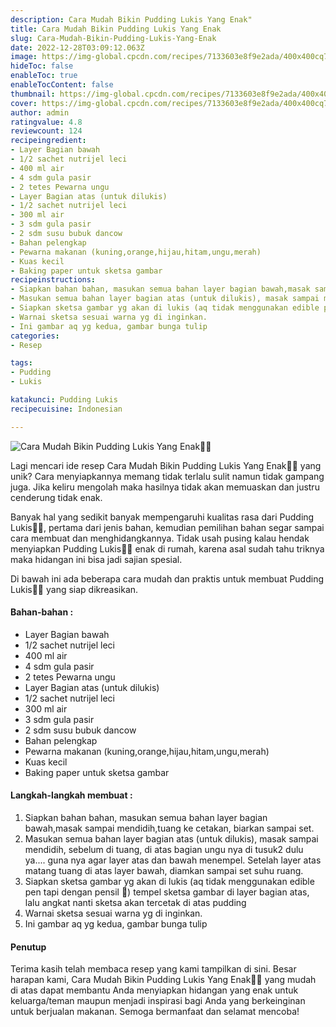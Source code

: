 ```yaml
---
description: Cara Mudah Bikin Pudding Lukis Yang Enak"
title: Cara Mudah Bikin Pudding Lukis Yang Enak
slug: Cara-Mudah-Bikin-Pudding-Lukis-Yang-Enak
date: 2022-12-28T03:09:12.063Z
image: https://img-global.cpcdn.com/recipes/7133603e8f9e2ada/400x400cq70/photo.jpg
hideToc: false
enableToc: true
enableTocContent: false
thumbnail: https://img-global.cpcdn.com/recipes/7133603e8f9e2ada/400x400cq70/photo.jpg
cover: https://img-global.cpcdn.com/recipes/7133603e8f9e2ada/400x400cq70/photo.jpg
author: admin
ratingvalue: 4.8
reviewcount: 124
recipeingredient:
- Layer Bagian bawah
- 1/2 sachet nutrijel leci
- 400 ml air
- 4 sdm gula pasir
- 2 tetes Pewarna ungu
- Layer Bagian atas (untuk dilukis)
- 1/2 sachet nutrijel leci
- 300 ml air
- 3 sdm gula pasir
- 2 sdm susu bubuk dancow
- Bahan pelengkap
- Pewarna makanan (kuning,orange,hijau,hitam,ungu,merah)
- Kuas kecil
- Baking paper untuk sketsa gambar
recipeinstructions:
- Siapkan bahan bahan, masukan semua bahan layer bagian bawah,masak sampai mendidih,tuang ke cetakan, biarkan sampai set.
- Masukan semua bahan layer bagian atas (untuk dilukis), masak sampai mendidih, sebelum di tuang, di atas bagian ungu nya di tusuk2 dulu ya.... guna nya agar layer atas dan bawah menempel. Setelah layer atas matang tuang di atas layer bawah, diamkan sampai set suhu ruang.
- Siapkan sketsa gambar yg akan di lukis (aq tidak menggunakan edible pen tapi dengan pensil 🤭) tempel sketsa gambar di layer bagian atas, lalu angkat nanti sketsa akan tercetak di atas pudding
- Warnai sketsa sesuai warna yg di inginkan.
- Ini gambar aq yg kedua, gambar bunga tulip
categories:
- Resep

tags:
- Pudding
- Lukis

katakunci: Pudding Lukis
recipecuisine: Indonesian

---
```


![Cara Mudah Bikin Pudding Lukis Yang Enak👩‍🍳](https://img-global.cpcdn.com/recipes/7133603e8f9e2ada/400x400cq70/photo.jpg)

Lagi mencari ide resep Cara Mudah Bikin Pudding Lukis Yang Enak👩‍🍳 yang unik? Cara menyiapkannya memang tidak terlalu sulit namun tidak gampang juga. Jika keliru mengolah maka hasilnya tidak akan memuaskan dan justru cenderung tidak enak.

Banyak hal yang sedikit banyak mempengaruhi kualitas rasa dari Pudding Lukis👩‍🍳, pertama dari jenis bahan, kemudian pemilihan bahan segar sampai cara membuat dan menghidangkannya. Tidak usah pusing kalau hendak menyiapkan Pudding Lukis👩‍🍳 enak di rumah, karena asal sudah tahu triknya maka hidangan ini bisa jadi sajian spesial.

Di bawah ini ada beberapa cara mudah dan praktis untuk membuat Pudding Lukis👩‍🍳 yang siap dikreasikan.

<!--inarticleads1-->

#### Bahan-bahan :

- Layer Bagian bawah
- 1/2 sachet nutrijel leci
- 400 ml air
- 4 sdm gula pasir
- 2 tetes Pewarna ungu
- Layer Bagian atas (untuk dilukis)
- 1/2 sachet nutrijel leci
- 300 ml air
- 3 sdm gula pasir
- 2 sdm susu bubuk dancow
- Bahan pelengkap
- Pewarna makanan (kuning,orange,hijau,hitam,ungu,merah)
- Kuas kecil
- Baking paper untuk sketsa gambar

<!--inarticleads2-->

#### Langkah-langkah membuat :

1. Siapkan bahan bahan, masukan semua bahan layer bagian bawah,masak sampai mendidih,tuang ke cetakan, biarkan sampai set.
1. Masukan semua bahan layer bagian atas (untuk dilukis), masak sampai mendidih, sebelum di tuang, di atas bagian ungu nya di tusuk2 dulu ya.... guna nya agar layer atas dan bawah menempel. Setelah layer atas matang tuang di atas layer bawah, diamkan sampai set suhu ruang.
1. Siapkan sketsa gambar yg akan di lukis (aq tidak menggunakan edible pen tapi dengan pensil 🤭) tempel sketsa gambar di layer bagian atas, lalu angkat nanti sketsa akan tercetak di atas pudding
1. Warnai sketsa sesuai warna yg di inginkan.
1. Ini gambar aq yg kedua, gambar bunga tulip

#### Penutup

Terima kasih telah membaca resep yang kami tampilkan di sini. Besar harapan kami, Cara Mudah Bikin Pudding Lukis Yang Enak👩‍🍳 yang mudah di atas dapat membantu Anda menyiapkan hidangan yang enak untuk keluarga/teman maupun menjadi inspirasi bagi Anda yang berkeinginan untuk berjualan makanan. Semoga bermanfaat dan selamat mencoba!